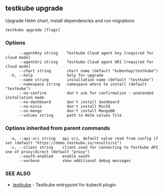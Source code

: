 ## testkube upgrade

Upgrade Helm chart, install dependencies and run migrations

```
testkube upgrade [flags]
```

### Options

```
      --agentKey string    Testkube Cloud agent key [required for cloud mode]
      --agentUri string    Testkube Cloud agent URI [required for cloud mode]
      --chart string       chart name (default "kubeshop/testkube")
  -h, --help               help for upgrade
      --name string        installation name (default "testkube")
      --namespace string   namespace where to install (default "testkube")
      --no-confirm         don't ask for confirmation - unatended installation mode
      --no-dashboard       don't install dashboard
      --no-minio           don't install MinIO
      --no-mongo           don't install MongoDB
      --values string      path to Helm values file
```

### Options inherited from parent commands

```
  -a, --api-uri string   api uri, default value read from config if set (default "https://demo.testkube.io/results/v1")
  -c, --client string    client used for connecting to Testkube API one of proxy|direct (default "proxy")
      --oauth-enabled    enable oauth
      --verbose          show additional debug messages
```

### SEE ALSO

* [testkube](testkube.md)	 - Testkube entrypoint for kubectl plugin

